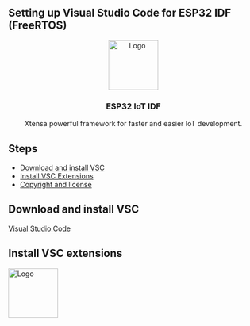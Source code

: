 ## Setting up Visual Studio Code for ESP32 IDF (FreeRTOS)


<p align="center">
  <a href="https://getbootstrap.com/">
    <img src="https://esp32.com/styles/Subway/theme/images/esp32.png" alt="Logo" width=100 >
  </a>

  <h3 align="center">ESP32 IoT IDF</h3>

  <p align="center">
    Xtensa powerful framework for faster and easier IoT development.
  </p>
</p>

## Steps

- [Download and install VSC](#Download-and-install-VSC)
- [Install VSC Extensions](#Install-VSC-extensions)
- [Copyright and license](#copyright-and-license)

## Download and install VSC

<a href="https://code.visualstudio.com/"><span>Visual Studio Code</span></a>

## Install VSC extensions

<img src="https:/github.com/Deous/VSC-Guide-for-esp32/img0.jpg" alt="Logo" width=100 >

